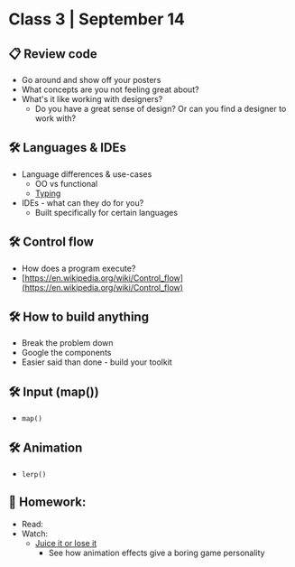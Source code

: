 # Class 3 | September 14

## 📋 Review code

* Go around and show off your posters
* What concepts are you not feeling great about?
* What's it like working with designers?
  * Do you have a great sense of design? Or can you find a designer to work with?

## 🛠️ Languages & IDEs

* Language differences & use-cases
  * OO vs functional
  * [Typing](https://en.wikipedia.org/wiki/Type_system)
* IDEs - what can they do for you?
  * Built specifically for certain languages

## 🛠️ Control flow

* How does a program execute?
* [https://en.wikipedia.org/wiki/Control_flow](https://en.wikipedia.org/wiki/Control_flow)

## 🛠️ How to build anything

* Break the problem down
* Google the components
* Easier said than done - build your toolkit

## 🛠️ Input (map())

* `map()`

## 🛠️ Animation

* `lerp()`

## 📝 Homework:

* Read:
* Watch:
  * [Juice it or lose it](https://www.youtube.com/watch?v=Fy0aCDmgnxg)
    * See how animation effects give a boring game personality
